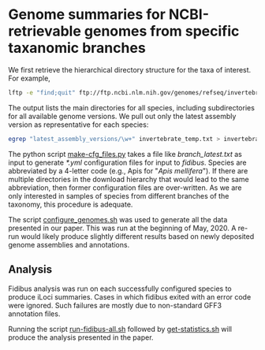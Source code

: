 # Genome summaries for NCBI-retrievable genomes from specific taxanomic branches

We first retrieve the hierarchical directory structure for the taxa of interest.
For example,

```bash
lftp -e "find;quit" ftp://ftp.ncbi.nlm.nih.gov/genomes/refseq/invertebrate/ > invertebrate_temp.txt
```

The output lists the main directories for all species, including subdirectories for all available genome versions.
We pull out only the latest assembly version as representative for each species:

```bash
egrep "latest_assembly_versions/\w+" invertebrate_temp.txt > invertebrate_latest.txt
```

The python script [make-cfg_files.py](https://github.com/BrendelGroup/iLoci_Lai2020/blob/master/work/taxa/make_cfg_files.py) takes a file like _branch\_latest.txt_ as input to generate _*.yml_ configuration files for input to _fidibus_.
Species are abbreviated by a 4-letter code (e.g., Apis for "_Apis mellifera_").
If there are multiple directories in the download hierarchy that would lead to the same abbreviation, then former configuration files are over-written.
As we are only interested in samples of species from different branches of the taxonomy, this procedure is adequate.

The script [configure_genomes.sh](https://github.com/BrendelGroup/iLoci_Lai2020/blob/master/work/taxa/configure_genomes.sh) was used to generate all the data presented in our paper.
This was run at the beginning of May, 2020.
A re-run would likely produce slightly different results based on newly deposited genome assemblies and annotations.

## Analysis
Fidibus analysis was run on each successfully configured species to produce iLoci summaries.
Cases in which fidibus exited with an error code were ignored.
Such failures are mostly due to non-standard GFF3 annotation files.

Running the script [run-fidibus-all.sh](https://github.com/BrendelGroup/iLoci_Lai2020/blob/master/work/taxa/run-fidibus-all.sh) followed by [get-statistics.sh](https://github.com/BrendelGroup/iLoci_Lai2020/blob/master/work/taxa/get-statistics.sh) will produce the analysis presented in the paper.
